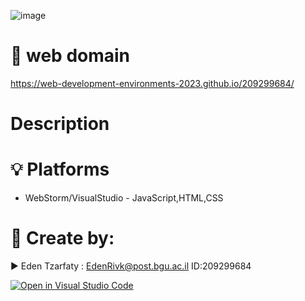

![image](https://user-images.githubusercontent.com/76015915/226655079-8155b25f-3d20-4372-be4a-0139e05621f0.png)


# 📡 web domain

https://web-development-environments-2023.github.io/209299684/


# Description


# 💡 Platforms
- WebStorm/VisualStudio - JavaScript,HTML,CSS


# 📎 Create by:

▶️ Eden Tzarfaty : EdenRivk@post.bgu.ac.il
ID:209299684

[![Open in Visual Studio Code](https://classroom.github.com/assets/open-in-vscode-c66648af7eb3fe8bc4f294546bfd86ef473780cde1dea487d3c4ff354943c9ae.svg)](https://classroom.github.com/online_ide?assignment_repo_id=10490159&assignment_repo_type=AssignmentRepo)
